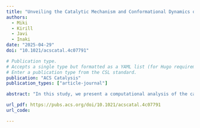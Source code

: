 ```yaml
---
title: "Unveiling the Catalytic Mechanism and Conformational Dynamics of Guinea Pig l-Asparaginase Type 1 for Leukemia Drug Design"
authors:
  - Miki
  - Kirill
  - Javi
  - Inaki
date: "2025-04-29"
doi: "10.1021/acscatal.4c07791"

# Publication type.
# Accepts a single type but formatted as a YAML list (for Hugo requirements).
# Enter a publication type from the CSL standard.
publication: "ACS Catalysis"
publication_types: ["article-journal"]

abstract: "In this study, we present a computational analysis of the catalytic properties of guinea pig asparaginase type 1 (or gpASNase1), an enzyme of mammalian origin that offers a potential alternative for the treatment of acute lymphoblastic leukemia. This enzyme transforms asparagine into aspartate, depriving leukemia cells of this essential amino acid. A combination of molecular dynamics simulations, free energy calculations, and mechanistic insights based on quantum mechanics/molecular mechanics hybrid approaches was used to identify those residues contributing to the catalytic cycle of the enzyme. We dissected the contribution of enzymatic residues to substrate binding and selectivity, showing why this ASNase can degrade asparagine but not glutamine. We also studied the conformational dynamics of the enzymatic loop closing the active site, demonstrating that the substrate binding favors the closed state. The catalytic reaction mechanisms, composed of two stages, acylation and hydrolysis, were explored as well. The rate-limiting step presents a free energy barrier close to the experimental estimation and corresponds to the nucleophilic attack of enzymatic Thr19 on the carbonyl carbon atom of the substrate. Analysis of the electric field created by the protein sheds light on the role of certain residues and structural motifs in stabilizing the reaction transition state. The conclusions of this analysis are useful for rationalizing the properties of chimeras derived from gpASNase1 and predicting additional residue positions, where mutations could enhance substrate binding and loop dynamics. The results of this study enhance the understanding of gpASNase1, offering valuable insights into rational mutations and enzyme engineering for the treatment of leukemia."

url_pdf: https://pubs.acs.org/doi/10.1021/acscatal.4c07791
url_code: 

---
```

